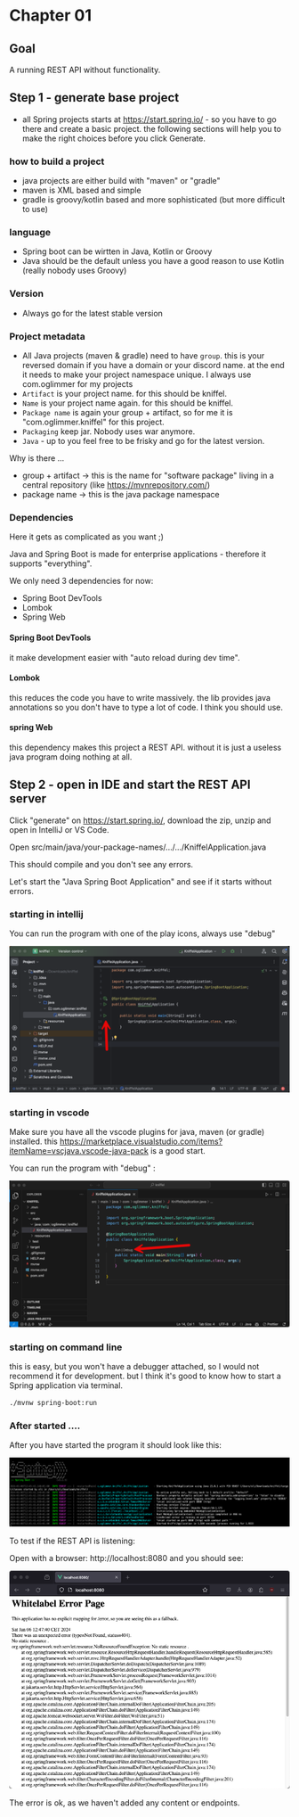 # Chapter 01

## Goal

A running REST API without functionality.

## Step 1 - generate base project

* all Spring projects starts at https://start.spring.io/ - so you have to go there and create a basic project. the following sections will help you to make the right choices before you click Generate.

### how to build a project

* java projects are either build with "maven" or "gradle"
* maven is XML based and simple
* gradle is groovy/kotlin based and more sophisticated (but more difficult to use)

### language

* Spring boot can be wirtten in Java, Kotlin or Groovy
* Java should be the default unless you have a good reason to use Kotlin (really nobody uses Groovy)

### Version

* Always go for the latest stable version

### Project metadata

* All Java projects (maven & gradle) need to have `group`. this is your reversed domain if you have a domain or your discord name. at the end it needs to make your project namespace unique. I always use com.oglimmer for my projects
* `Artifact` is your project name. for this should be kniffel.
* `Name` is your project name again. for this should be kniffel.
* `Package name` is again your group + artifact, so for me it is "com.oglimmer.kniffel" for this project.
* `Packaging` keep jar. Nobody uses war anymore.
* `Java` - up to you feel free to be frisky and go for the latest version.

Why is there ...

* group + artifact -> this is the name for "software package" living in a central repository (like https://mvnrepository.com/)
* package name -> this is the java package namespace

### Dependencies

Here it gets as complicated as you want ;)

Java and Spring Boot is made for enterprise applications - therefore it supports "everything".

We only need 3 dependencies for now:

* Spring Boot DevTools
* Lombok
* Spring Web

#### Spring Boot DevTools

it make development easier with "auto reload during dev time".

#### Lombok

this reduces the code you have to write massively. the lib provides java annotations so you don't have to type a lot of code. I think you should use.

#### spring Web

this dependency makes this project a REST API. without it is just a useless java program doing nothing at all.

## Step 2 - open in IDE and start the REST API server 

Click "generate" on https://start.spring.io/, download the zip, unzip and open in IntelliJ or VS Code.

Open src/main/java/your-package-names/.../.../KniffelApplication.java

This should compile and you don't see any errors.

Let's start the "Java Spring Boot Application" and see if it starts without errors.

### starting in intellij

You can run the program with one of the play icons, always use "debug"

![](intellij.png)

### starting in vscode

Make sure you have all the vscode plugins for java, maven (or gradle) installed. this https://marketplace.visualstudio.com/items?itemName=vscjava.vscode-java-pack is a good start.

You can run the program with "debug" : 

![](vscode.png)

### starting on command line

this is easy, but you won't have a debugger attached, so I would not recommend it for development. but I think it's good to know how to start a Spring application via terminal.

```bash
./mvnw spring-boot:run
```

### After started ....

After you have started the program it should look like this:

![](started.png)

To test if the REST API is listening:

Open with a browser: http://localhost:8080 and you should see:

![](open_project.png)

The error is ok, as we haven't added any content or endpoints.
